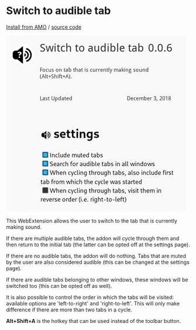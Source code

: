 # Switch to audible tab

[Install from AMO](https://addons.mozilla.org/en-US/firefox/addon/switch-to-audible-tab/) / [source code](https://gitlab.com/klntsky/switch-to-audible-tab)

![preview](screenshot.png)

This WebExtension allows the user to switch to the tab that is currently making sound.

If there are multiple audible tabs, the addon will cycle through them and then return to the initial tab (the latter can be opted off at the settings page).

If there are no audible tabs, the addon will do nothing. Tabs that are muted by the user are also considered audible (this can be changed at the settings page).

If there are audible tabs belonging to other windows, these windows will be switched too (this can be opted off as well).

It is also possible to control the order in which the tabs will be visited: available options are 'left-to-right' and 'right-to-left'. This will only make difference if there are more than two tabs in a cycle.

**Alt+Shift+A** is the hotkey that can be used instead of the toolbar button.
